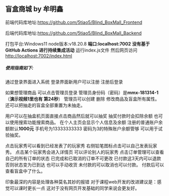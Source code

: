 ## 盲盒商城 by 牟明鑫

前端代码库地址:<https://github.com/5tiao5/Blind_BoxMall_Frontend>

后端代码库地址:<https://github.com/5tiao5/Blind_BoxMall_Backend>

打包平台:Windows11
node版本:v18.20.8
**端口:localhost:7002**
**没有基于 GitHub Actions 进行持续集成活动**
运行index.js文件 然后网页访问<http://localhost:7002/index.html>

##### 使用指南如下:
通过登录界面进入系统 登录界面新用户可以注册 注册后登录

如果想管理商品 可以点击管理员登录 管理员身份码（密码）是**mmx-181314-1**（**演示视频1里也有 第24秒**）
管理员可以创建 删除 修改商品及盲盒所有属性。
还可以把抽走的盲盒全部重置为未抽走。

用户可以在抽盒机页面直接点击商品然后就可以抽奖 抽奖付款时会扣除余额  也可以使用搜索功能搜索商品。 在个人主页会显示个人信息及余额 注册的普通账户余额默认**1000元** 手机号为13333333333 密码为3的特殊账户余额管够 可以用于试验抽奖。

点击玩家秀可以看到已经发表了的玩家秀 右侧铅笔图标点击可以自己发表玩家秀。
点击某个玩家秀会进入详情页 可以评论别人的玩家秀
点击订单管理可以查看自己的所有订单的状态 已完成和已取消的订单不可更改 已付款这3天内可以退款否则状态变为已到达 也可以手动收货 未付款的可以取消也可以付款。
付款后可以查看盲盒中了什么。

印象最深的内容是处理各种莫名其妙的报错
对于课程web开发的改进建议是：感觉可以课时更长一点 这对于没有网页开发基础的同学来说会更友好。
